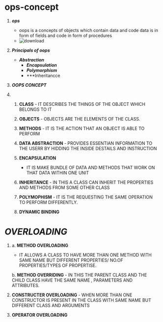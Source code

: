 # ops-concept # 
1. ***ops***
     - oops is a concepts of objects which contain data and code data is in form of fields and code in form of procedures
     - ![download](https://github.com/ManavCodingspace/oops-concept/assets/145857624/8614de01-fac5-492d-8a66-94e63dd4b7ad)
2. ***Principals of oops***
    - ***Abstraction***
      - ***Encapsulation***
      - ***Polymorphism***
      - ***Inheritancce

 3. ***OOPS CONCEPT***
 4.    1. **CLASS**
               -  IT DESCRIBES THE THINGS OF THE OBJECT WHICH BELONGS TO IT
       2. **OBJECTS**
               - OBJECTS ARE THE ELEMENTS OF THE CLASS.
       3. **METHODS**
                - IT IS THE ACTION THAT AN OBJECT IS ABLE TO PERFORM

       4. **DATA ABSTRACTION**
                 - PROVIDES ESSENTIAN INFORMATION TO THE USERR BY HIDDING THE INSIDE DESTAILS AND INSTRUCTION

       5. **ENCAPSULATION**
             - IT IS MAKE BUNDLE OF DATA AND METHODS THAT WORK ON THAT DATA WITHIN ONE UNIT

       6. **INHERITANCE**
                 - IN THIS A CLASS CAN INHERIT THE PROPERTIES AND METHODS FROM SOME OTHER CLASS
       7. **POLYMOPHISM**
                  - IT IS THE REQUESTING THE SAME OPERATION TO PERFORM DIFFERENTLY.
       8. **DYNAMIC BINDING**
 # ***OVERLOADING***
1.  a. **METHOD OVERLOADING**
       - IT ALLOWS A CLASS TO HAVE MORE THAN ONE METHOD WITH SAME NAME BUT DIFFERENT PROPERTIES/ NO.OF PROPERTIES/TYPES OF PROPERTISE.
    
    b. **METHOD OVERRIDING**
        - IN THIS THE PARENT CLASS AND THE CHILD CLASS HAVE THE SAME NAME , PARAMETERS AND ATTRIBUTES.
3. **CONSTRUCTER OVERLOADING**
       - WHEN MORE THAN ONE CONSTRUCTOR IS PRESENT IN THE CLASS WITH SAME NAME BUT DIFFERENT CLASS AND ARGUMENTS
4. **OPERATOR OVERLOADING**


                 

            
                     
                             
